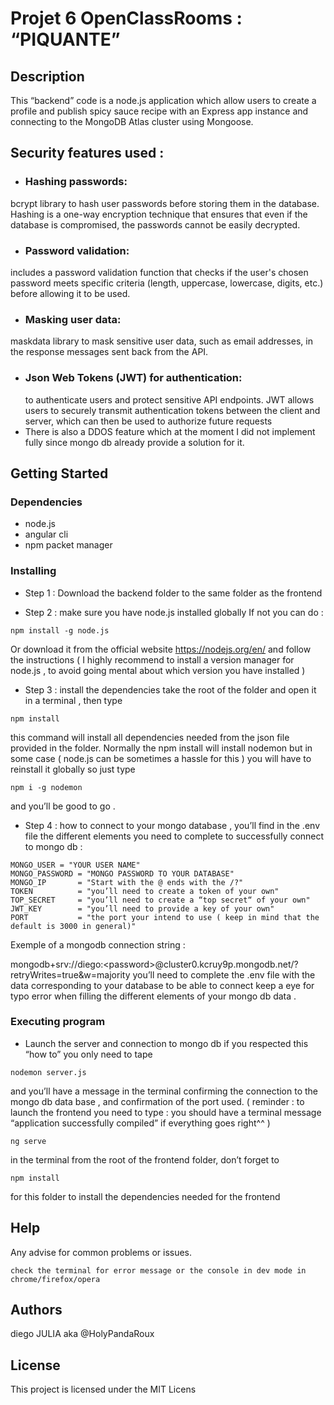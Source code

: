 # Projet 6 OpenClassRooms : “PIQUANTE”

## Description

This “backend” code is a node.js application which allow users to create a profile and publish spicy
sauce recipe with an Express app instance and connecting to the MongoDB Atlas cluster using
Mongoose.

## Security features used :

* ### Hashing passwords: ### 
bcrypt library to hash user passwords before storing them in the database.
Hashing is a one-way encryption technique that ensures that even if the database is compromised,
the passwords cannot be easily decrypted.
* ### Password validation: 
includes a password validation function that checks if the user&#39;s chosen
password meets specific criteria (length, uppercase, lowercase, digits, etc.) before allowing it to be
used.
* ### Masking user data: 
maskdata library to mask sensitive user data, such as email addresses, in the
response messages sent back from the API.
* ### Json Web Tokens (JWT) for authentication: 
    to authenticate users and protect sensitive API
endpoints. JWT allows users to securely transmit authentication tokens between the client and
server, which can then be used to authorize future requests
* There is also a DDOS feature which at the moment I did not implement fully since mongo db already
provide a solution for it.

## Getting Started

### Dependencies

* node.js 
* angular cli 
* npm packet manager


### Installing

* Step 1 : Download the backend folder to the same folder as the frontend

* Step 2 : make sure you have node.js installed globally
  If not you can do : 
```
npm install -g node.js
```
Or download it from the official website https://nodejs.org/en/ and follow the instructions
( I highly recommend to install a version manager for node.js , to avoid going mental about which
version you have installed )

* Step 3 : install the dependencies
   take the root of the folder and open it in a terminal , then type 
```
npm install
```
   this command will install all dependencies needed from the json file provided in the folder.
   Normally the npm install will install nodemon but in some case ( node.js can be
sometimes a hassle for this ) you will have to reinstall it globally so just type 
```
npm i -g nodemon
```
and you’ll be good to go .

* Step 4 : how to connect to your mongo database , you’ll find in the .env file the different elements
you need to complete to successfully connect to mongo db :
```
MONGO_USER = "YOUR USER NAME"
MONGO_PASSWORD = "MONGO PASSWORD TO YOUR DATABASE"
MONGO_IP       = "Start with the @ ends with the /?"
TOKEN          = "you’ll need to create a token of your own"
TOP_SECRET     = "you’ll need to create a “top secret“ of your own"
JWT_KEY        = "you’ll need to provide a key of your own"
PORT           = "the port your intend to use ( keep in mind that the default is 3000 in general)"
```

Exemple of a mongodb connection string :

mongodb+srv://diego:&lt;password&gt;@cluster0.kcruy9p.mongodb.net/?retryWrites=true&amp;w=majority
you’ll need to complete the .env file with the data corresponding to your database to be able to
connect keep a eye for typo error when filling the different elements of your mongo db data .

### Executing program

* Launch the server and connection to mongo db 
if you respected this “how to” you only
need to tape 
```
nodemon server.js
```
and you’ll have a message in the terminal confirming the
connection to the mongo db data base , and confirmation of the port used.
( reminder : to launch the frontend you need to type : you should have a terminal message “application successfully compiled” if everything goes
right^^ )

```
ng serve
```
in the terminal from the root of the
frontend folder, don’t forget to 
```
npm install
```
for this folder to install the dependencies needed for the
frontend 

## Help

Any advise for common problems or issues.
```
check the terminal for error message or the console in dev mode in chrome/firefox/opera
```

## Authors
diego JULIA aka @HolyPandaRoux

## License

This project is licensed under the MIT Licens

